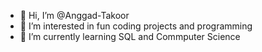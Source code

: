 - 👋 Hi, I’m @Anggad-Takoor
- 👀 I’m interested in fun coding projects and programming
- 🌱 I’m currently learning SQL and Commputer Science

